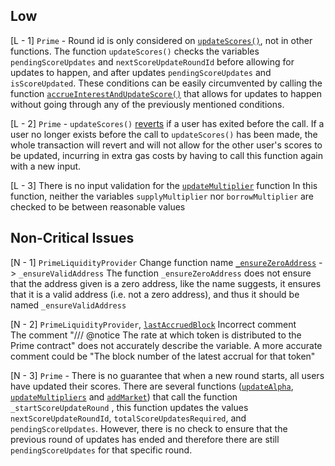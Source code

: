 
## Low

[L - 1] `Prime` - Round id is only considered on [`updateScores()`](https://github.com/code-423n4/2023-09-venus/blob/main/contracts/Tokens/Prime/Prime.sol#L200), not in other functions.
The function `updateScores()` checks the variables `pendingScoreUpdates` and `nextScoreUpdateRoundId` before allowing for updates to happen, and after updates `pendingScoreUpdates` and `isScoreUpdated`. These conditions can be easily circumvented by calling the function [`accrueInterestAndUpdateScore()`](https://github.com/code-423n4/2023-09-venus/blob/main/contracts/Tokens/Prime/Prime.sol#L389) that allows for updates to happen without going through any of the previously mentioned conditions.

[L - 2] `Prime` - `updateScores()` [reverts](https://github.com/code-423n4/2023-09-venus/blob/main/contracts/Tokens/Prime/Prime.sol#L207) if a user has exited before the call.
If a user no longer exists before the call to `updateScores()` has been made, the whole transaction will revert and will not allow for the other user's scores to be updated, incurring in extra gas costs by having to call this function again with a new input.

[L - 3] There is no input validation for the [`updateMultiplier`](https://github.com/code-423n4/2023-09-venus/blob/b11d9ef9db8237678567e66759003138f2368d23/contracts/Tokens/Prime/Prime.sol#L263) function
In this function, neither the variables `supplyMultiplier` nor `borrowMultiplier` are checked to be between reasonable values


## Non-Critical Issues

[N - 1] `PrimeLiquidityProvider` Change function name [`_ensureZeroAddress`](https://github.com/code-423n4/2023-09-venus/blob/main/contracts/Tokens/Prime/PrimeLiquidityProvider.sol#L344) -> `_ensureValidAddress`
The function `_ensureZeroAddress` does not ensure that the address given is a zero address, like the name suggests, it ensures that it is a valid address (i.e. not a zero address), and thus it should be named `_ensureValidAddress`

[N - 2] `PrimeLiquidityProvider`, [`lastAccruedBlock`](https://github.com/code-423n4/2023-09-venus/blob/main/contracts/Tokens/Prime/PrimeLiquidityProvider.sol#L24)  Incorrect comment  
The comment "/// @notice The rate at which token is distributed to the Prime contract" does not accurately describe the variable. A more accurate comment could be "The block number of the latest accrual for that token"

[N - 3] `Prime` - There is no guarantee that when a new round starts, all users have updated their scores. 
There are several functions ([`updateAlpha`](https://github.com/code-423n4/2023-09-venus/blob/b11d9ef9db8237678567e66759003138f2368d23/contracts/Tokens/Prime/Prime.sol#L254),  [`updateMultipliers`](https://github.com/code-423n4/2023-09-venus/blob/b11d9ef9db8237678567e66759003138f2368d23/contracts/Tokens/Prime/Prime.sol#L279) and [`addMarket`](https://github.com/code-423n4/2023-09-venus/blob/b11d9ef9db8237678567e66759003138f2368d23/contracts/Tokens/Prime/Prime.sol#L304C9-L304C34)) that call the function `_startScoreUpdateRound` , this function updates the values `nextScoreUpdateRoundId`, `totalScoreUpdatesRequired`, and `pendingScoreUpdates`. However, there is no check to ensure that the previous round of updates has ended and therefore there are still `pendingScoreUpdates` for that specific round.